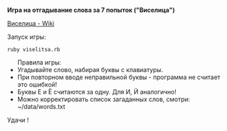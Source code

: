 <p><strong>Игра на отгадывание слова за 7 попыток ("Виселица")</strong><p>

<a href="https://ru.wikipedia.org/wiki/%D0%92%D0%B8%D1%81%D0%B5%D0%BB%D0%B8%D1%86%D0%B0_%28%D0%B8%D0%B3%D1%80%D0%B0%29" rel="nofollow">Виселица - Wiki</a>

Запуск игры:

```
ruby viselitsa.rb
```

<ul>Правила игры:
    
<li>Угадывайте слово, набирая буквы с клавиатуры.</li>
<li>При повторном вводе неправильной буквы - программа не считает это ошибкой!</li>
<li>Буквы Е и Ё считаются за одну. Для И, Й аналогично!</li>
<li>Можно корректировать список загаданных слов, смотри: ~/data/words.txt</li>
</ul>
Удачи !
